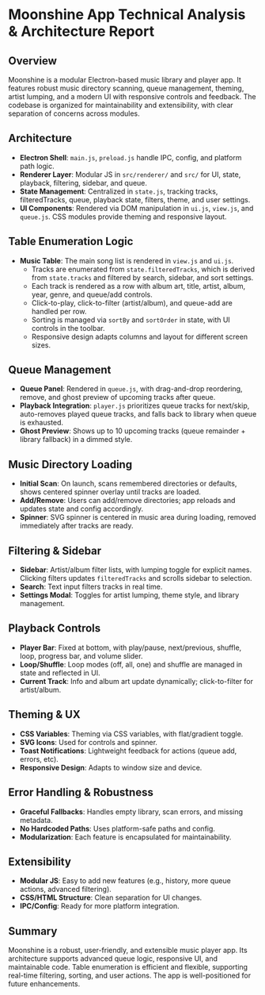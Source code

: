 # Moonshine App Technical Analysis & Architecture Report

## Overview
Moonshine is a modular Electron-based music library and player app. It features robust music directory scanning, queue management, theming, artist lumping, and a modern UI with responsive controls and feedback. The codebase is organized for maintainability and extensibility, with clear separation of concerns across modules.

## Architecture
- **Electron Shell**: `main.js`, `preload.js` handle IPC, config, and platform path logic.
- **Renderer Layer**: Modular JS in `src/renderer/` and `src/` for UI, state, playback, filtering, sidebar, and queue.
- **State Management**: Centralized in `state.js`, tracking tracks, filteredTracks, queue, playback state, filters, theme, and user settings.
- **UI Components**: Rendered via DOM manipulation in `ui.js`, `view.js`, and `queue.js`. CSS modules provide theming and responsive layout.

## Table Enumeration Logic
- **Music Table**: The main song list is rendered in `view.js` and `ui.js`.
  - Tracks are enumerated from `state.filteredTracks`, which is derived from `state.tracks` and filtered by search, sidebar, and sort settings.
  - Each track is rendered as a row with album art, title, artist, album, year, genre, and queue/add controls.
  - Click-to-play, click-to-filter (artist/album), and queue-add are handled per row.
  - Sorting is managed via `sortBy` and `sortOrder` in state, with UI controls in the toolbar.
  - Responsive design adapts columns and layout for different screen sizes.

## Queue Management
- **Queue Panel**: Rendered in `queue.js`, with drag-and-drop reordering, remove, and ghost preview of upcoming tracks after queue.
- **Playback Integration**: `player.js` prioritizes queue tracks for next/skip, auto-removes played queue tracks, and falls back to library when queue is exhausted.
- **Ghost Preview**: Shows up to 10 upcoming tracks (queue remainder + library fallback) in a dimmed style.

## Music Directory Loading
- **Initial Scan**: On launch, scans remembered directories or defaults, shows centered spinner overlay until tracks are loaded.
- **Add/Remove**: Users can add/remove directories; app reloads and updates state and config accordingly.
- **Spinner**: SVG spinner is centered in music area during loading, removed immediately after tracks are ready.

## Filtering & Sidebar
- **Sidebar**: Artist/album filter lists, with lumping toggle for explicit names. Clicking filters updates `filteredTracks` and scrolls sidebar to selection.
- **Search**: Text input filters tracks in real time.
- **Settings Modal**: Toggles for artist lumping, theme style, and library management.

## Playback Controls
- **Player Bar**: Fixed at bottom, with play/pause, next/previous, shuffle, loop, progress bar, and volume slider.
- **Loop/Shuffle**: Loop modes (off, all, one) and shuffle are managed in state and reflected in UI.
- **Current Track**: Info and album art update dynamically; click-to-filter for artist/album.

## Theming & UX
- **CSS Variables**: Theming via CSS variables, with flat/gradient toggle.
- **SVG Icons**: Used for controls and spinner.
- **Toast Notifications**: Lightweight feedback for actions (queue add, errors, etc).
- **Responsive Design**: Adapts to window size and device.

## Error Handling & Robustness
- **Graceful Fallbacks**: Handles empty library, scan errors, and missing metadata.
- **No Hardcoded Paths**: Uses platform-safe paths and config.
- **Modularization**: Each feature is encapsulated for maintainability.

## Extensibility
- **Modular JS**: Easy to add new features (e.g., history, more queue actions, advanced filtering).
- **CSS/HTML Structure**: Clean separation for UI changes.
- **IPC/Config**: Ready for more platform integration.

## Summary
Moonshine is a robust, user-friendly, and extensible music player app. Its architecture supports advanced queue logic, responsive UI, and maintainable code. Table enumeration is efficient and flexible, supporting real-time filtering, sorting, and user actions. The app is well-positioned for future enhancements.
